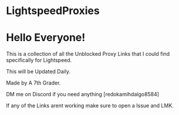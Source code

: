 # LightspeedProxies
# Hello Everyone!
This is a collection of all the Unblocked Proxy Links that I could find specifically for Lightspeed.


This will be Updated Daily.

Made by A 7th Grader.



DM me on Discord if you need anything [redokamihdalgo8584]

If any of the Links arent working make sure to open a Issue and LMK.
